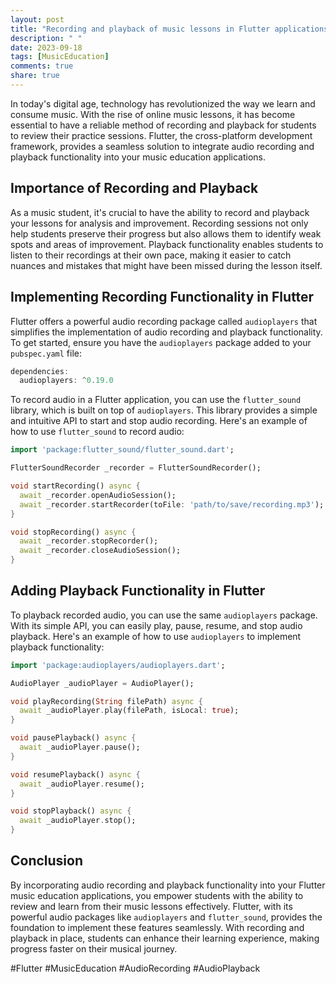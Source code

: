 ```yaml
---
layout: post
title: "Recording and playback of music lessons in Flutter applications"
description: " "
date: 2023-09-18
tags: [MusicEducation]
comments: true
share: true
---
```


In today's digital age, technology has revolutionized the way we learn and consume music. With the rise of online music lessons, it has become essential to have a reliable method of recording and playback for students to review their practice sessions. Flutter, the cross-platform development framework, provides a seamless solution to integrate audio recording and playback functionality into your music education applications.

## Importance of Recording and Playback

As a music student, it's crucial to have the ability to record and playback your lessons for analysis and improvement. Recording sessions not only help students preserve their progress but also allows them to identify weak spots and areas of improvement. Playback functionality enables students to listen to their recordings at their own pace, making it easier to catch nuances and mistakes that might have been missed during the lesson itself.

## Implementing Recording Functionality in Flutter

Flutter offers a powerful audio recording package called `audioplayers` that simplifies the implementation of audio recording and playback functionality. To get started, ensure you have the `audioplayers` package added to your `pubspec.yaml` file:

```dart
dependencies:
  audioplayers: ^0.19.0
```

To record audio in a Flutter application, you can use the `flutter_sound` library, which is built on top of `audioplayers`. This library provides a simple and intuitive API to start and stop audio recording. Here's an example of how to use `flutter_sound` to record audio:

```dart
import 'package:flutter_sound/flutter_sound.dart';

FlutterSoundRecorder _recorder = FlutterSoundRecorder();

void startRecording() async {
  await _recorder.openAudioSession();
  await _recorder.startRecorder(toFile: 'path/to/save/recording.mp3');
}

void stopRecording() async {
  await _recorder.stopRecorder();
  await _recorder.closeAudioSession();
}
```

## Adding Playback Functionality in Flutter

To playback recorded audio, you can use the same `audioplayers` package. With its simple API, you can easily play, pause, resume, and stop audio playback. Here's an example of how to use `audioplayers` to implement playback functionality:

```dart
import 'package:audioplayers/audioplayers.dart';

AudioPlayer _audioPlayer = AudioPlayer();

void playRecording(String filePath) async {
  await _audioPlayer.play(filePath, isLocal: true);
}

void pausePlayback() async {
  await _audioPlayer.pause();
}

void resumePlayback() async {
  await _audioPlayer.resume();
}

void stopPlayback() async {
  await _audioPlayer.stop();
}
```

## Conclusion

By incorporating audio recording and playback functionality into your Flutter music education applications, you empower students with the ability to review and learn from their music lessons effectively. Flutter, with its powerful audio packages like `audioplayers` and `flutter_sound`, provides the foundation to implement these features seamlessly. With recording and playback in place, students can enhance their learning experience, making progress faster on their musical journey.

#Flutter #MusicEducation #AudioRecording #AudioPlayback